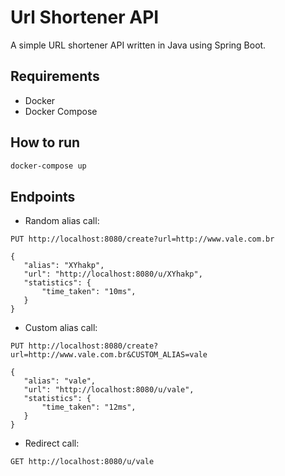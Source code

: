 # Url Shortener API

A simple URL shortener API written in Java using Spring Boot.

## Requirements
- Docker
- Docker Compose

## How to run
```sh
docker-compose up
```

## Endpoints
* Random alias call:

```
PUT http://localhost:8080/create?url=http://www.vale.com.br

{
   "alias": "XYhakp",
   "url": "http://localhost:8080/u/XYhakp",
   "statistics": {
       "time_taken": "10ms",
   }
}
```

* Custom alias call:
```
PUT http://localhost:8080/create?url=http://www.vale.com.br&CUSTOM_ALIAS=vale

{
   "alias": "vale",
   "url": "http://localhost:8080/u/vale",
   "statistics": {
       "time_taken": "12ms",
   }
}
```

* Redirect call:
```
GET http://localhost:8080/u/vale
```

